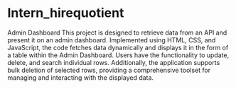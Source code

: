 # Intern_hirequotient
Admin Dashboard 
This project is designed to retrieve data from an API and present it on an admin dashboard. Implemented using HTML, CSS, and JavaScript, the code fetches data dynamically and displays it in the form of a table within the Admin Dashboard. Users have the functionality to update, delete, and search individual rows. Additionally, the application supports bulk deletion of selected rows, providing a comprehensive toolset for managing and interacting with the displayed data.
